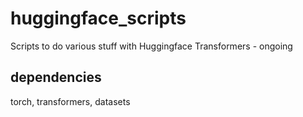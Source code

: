 # huggingface_scripts
Scripts to do various stuff with Huggingface Transformers - ongoing

## dependencies
torch, transformers, datasets
